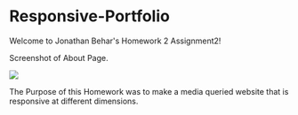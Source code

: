 # Responsive-Portfolio

Welcome to Jonathan Behar's Homework 2 Assignment2!

Screenshot of About Page.

<img src="assets/image/Responsive Screen Shot.png">

The Purpose of this Homework was to make a media queried website that is responsive at different dimensions.